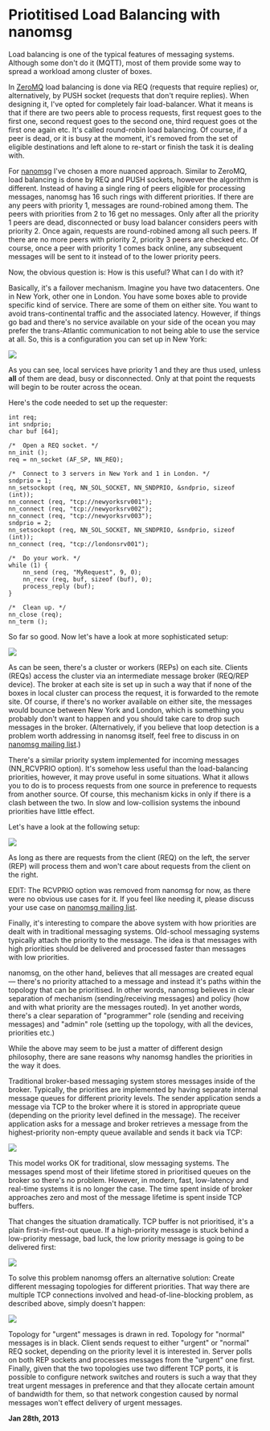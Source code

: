 # Priotitised Load Balancing with nanomsg



Load balancing is one of the typical features of messaging systems. Although some don't do it (MQTT), most of them provide some way to spread a workload among cluster of boxes.

In [ZeroMQ](http://www.zeromq.org) load balancing is done via REQ (requests that require replies) or, alternatively, by PUSH socket (requests that don't require replies). When designing it, I've opted for completely fair load-balancer. What it means is that if there are two peers able to process requests, first request goes to the first one, second request goes to the second one, third request goes ot the first one again etc. It's called round-robin load balancing. Of course, if a peer is dead, or it is busy at the moment, it's removed from the set of eligible destinations and left alone to re-start or finish the task it is dealing with.

For [nanomsg](http://nanomsg.org) I've chosen a more nuanced approach. Similar to ZeroMQ, load balancing is done by REQ and PUSH sockets, however the algorithm is different. Instead of having a single ring of peers eligible for processing messages, nanomsg has 16 such rings with different priorities. If there are any peers with priority 1, messages are round-robined among them. The peers with priorities from 2 to 16 get no messages. Only after all the priority 1 peers are dead, disconnected or busy load balancer considers peers with priority 2. Once again, requests are round-robined among all such peers. If there are no more peers with priority 2, priority 3 peers are checked etc. Of course, once a peer with priority 1 comes back online, any subsequent messages will be sent to it instead of to the lower priority peers.

Now, the obvious question is: How is this useful? What can I do with it?

Basically, it's a failover mechanism. Imagine you have two datacenters. One in New York, other one in London. You have some boxes able to provide specific kind of service. There are some of them on either site. You want to avoid trans-continental traffic and the associated latency. However, if things go bad and there's no service available on your side of the ocean you may prefer the trans-Atlantic communication to not being able to use the service at all. So, this is a configuration you can set up in New York:

![](prio1.png)

As you can see, local services have priority 1 and they are thus used, unless **all** of them are dead, busy or disconnected. Only at that point the requests will begin to be router across the ocean.

Here's the code needed to set up the requester:

    int req;
    int sndprio;
    char buf [64];
    
    /*  Open a REQ socket. */
    nn_init ();
    req = nn_socket (AF_SP, NN_REQ);
    
    /*  Connect to 3 servers in New York and 1 in London. */
    sndprio = 1;
    nn_setsockopt (req, NN_SOL_SOCKET, NN_SNDPRIO, &sndprio, sizeof (int));
    nn_connect (req, "tcp://newyorksrv001");
    nn_connect (req, "tcp://newyorksrv002");
    nn_connect (req, "tcp://newyorksrv003");
    sndprio = 2;
    nn_setsockopt (req, NN_SOL_SOCKET, NN_SNDPRIO, &sndprio, sizeof (int));
    nn_connect (req, "tcp://londonsrv001");
    
    /*  Do your work. */
    while (1) {
        nn_send (req, "MyRequest", 9, 0);
        nn_recv (req, buf, sizeof (buf), 0);
        process_reply (buf);
    }
    
    /*  Clean up. */
    nn_close (req);
    nn_term ();

So far so good. Now let's have a look at more sophisticated setup:

![](prio2.png)

As can be seen, there's a cluster or workers (REPs) on each site. Clients (REQs) access the cluster via an intermediate message broker (REQ/REP device). The broker at each site is set up in such a way that if none of the boxes in local cluster can process the request, it is forwarded to the remote site. Of course, if there's no worker available on either site, the messages would bounce between New York and London, which is something you probably don't want to happen and you should take care to drop such messages in the broker. (Alternatively, if you believe that loop detection is a problem worth addressing in nanomsg itself, feel free to discuss in on [nanomsg mailing list](http://www.freelists.org/list/nanomsg).)

There's a similar priority system implemented for incoming messages (NN\_RCVPRIO option). It's somehow less useful than the load-balancing priorities, however, it may prove useful in some situations. What it allows you to do is to process requests from one source in preference to requests from another source. Of course, this mechanism kicks in only if there is a clash between the two. In slow and low-collision systems the inbound priorities have little effect.

Let's have a look at the following setup:

![](prio3.png)

As long as there are requests from the client (REQ) on the left, the server (REP) will process them and won't care about requests from the client on the right.

EDIT: The RCVPRIO option was removed from nanomsg for now, as there were no obvious use cases for it. If you feel like needing it, please discuss your use case on [nanomsg mailing list](http://www.freelists.org/list/nanomsg).

Finally, it's interesting to compare the above system with how priorities are dealt with in traditional messaging systems. Old-school messaging systems typically attach the priority to the message. The idea is that messages with high priorities should be delivered and processed faster than messages with low priorities.

nanomsg, on the other hand, believes that all messages are created equal — there's no priority attached to a message and instead it's paths within the topology that can be prioritised. In other words, nanomsg believes in clear separation of mechanism (sending/receiving messages) and policy (how and with what priority are the messages routed). In yet another words, there's a clear separation of "programmer" role (sending and receiving messages) and "admin" role (setting up the topology, with all the devices, priorities etc.)

While the above may seem to be just a matter of different design philosophy, there are sane reasons why nanomsg handles the priorities in the way it does.

Traditional broker-based messaging system stores messages inside of the broker. Typically, the priorities are implemented by having separate internal message queues for different priority levels. The sender application sends a message via TCP to the broker where it is stored in appropriate queue (depending on the priority level defined in the message). The receiver application asks for a message and broker retrieves a message from the highest-priority non-empty queue available and sends it back via TCP:

![](prio4.png)

This model works OK for traditional, slow messaging systems. The messages spend most of their lifetime stored in prioritised queues on the broker so there's no problem. However, in modern, fast, low-latency and real-time systems it is no longer the case. The time spent inside of broker approaches zero and most of the message lifetime is spent inside TCP buffers.

That changes the situation dramatically. TCP buffer is not prioritised, it's a plain first-in-first-out queue. If a high-priority message is stuck behind a low-priority message, bad luck, the low priority message is going to be delivered first:

![](prio5.png)

To solve this problem nanomsg offers an alternative solution: Create different messaging topologies for different priorities. That way there are multiple TCP connections involved and head-of-line-blocking problem, as described above, simply doesn't happen:

![](prio6.png)

Topology for "urgent" messages is drawn in red. Topology for "normal" messages is in black. Client sends request to either "urgent" or "normal" REQ socket, depending on the priority level it is interested in. Server polls on both REP sockets and processes messages from the "urgent" one first. Finally, given that the two topologies use two different TCP ports, it is possible to configure network switches and routers is such a way that they treat urgent messages in preference and that they allocate certain amount of bandwidth for them, so that network congestion caused by normal messages won't effect delivery of urgent messages.

**Jan 28th, 2013**